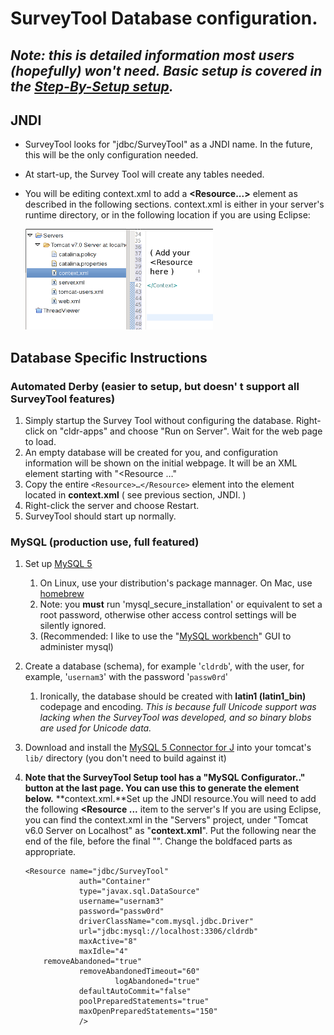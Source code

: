 # SurveyTool Database configuration.

## *Note: this is detailed information most users (hopefully) won't need. Basic setup is covered in the [Step-By-Setup setup](../../setup.md).*

## JNDI

*   SurveyTool looks for "jdbc/SurveyTool" as a JNDI name. In the future, this
    will be the only configuration needed.
*   At start-up, the Survey Tool will create any tables needed.
*   You will be editing context.xml to add a **<Resource...>** element as
    described in the following sections. context.xml is either in your server's
    runtime directory, or in the following location if you are using Eclipse:

    ![image](context.png)

## Database Specific Instructions

### Automated Derby (easier to setup, but doesn' t support all SurveyTool features)

1.  Simply startup the Survey Tool without configuring the database. Right-click
    on "cldr-apps" and choose "Run on Server". Wait for the web page to load.
2.  An empty database will be created for you, and configuration information
    will be shown on the initial webpage. It will be an XML element starting
    with "<Resource …"
3.  Copy the entire `<Resource>…</Resource>` element into the <Context> element
    located in **context.xml** ( see previous section, JNDI. )
4.  Right-click the server and choose Restart.
5.  SurveyTool should start up normally.

### MySQL (production use, full featured)

1.  Set up [MySQL 5](http://dev.mysql.com/downloads/mysql/)
    1.  On Linux, use your distribution's package mannager. On Mac, use
        [homebrew](http://brew.sh)
    2.  Note: you **must** run 'mysql_secure_installation' or equivalent to set
        a root password, otherwise other access control settings will be
        silently ignored.
    3.  (Recommended: I like to use the "[MySQL
        workbench](http://dev.mysql.com/downloads/tools/)" GUI to administer
        mysql)
2.  Create a database (schema), for example '`cldrdb`', with the user, for
    example, '`usernam3`' with the password '`passw0rd`'
    1.  Ironically, the database should be created with **latin1 (latin1_bin)**
        codepage and encoding. *This is because full Unicode support was lacking
        when the SurveyTool was developed, and so binary blobs are used for
        Unicode data.*
3.  Download and install the [MySQL 5 Connector for
    J](http://dev.mysql.com/downloads/connector/j/5.0.html) into your tomcat's
    `lib/` directory (you don't need to build against it)
4.  **Note that the SurveyTool Setup tool has a "MySQL Configurator.." button at the last page. You can use this to generate the <Resource> element below.**
    **context.xml.**Set up the JNDI resource.You will need to add the following **<Resource ...** item to the server's
    If you are using Eclipse, you can find the context.xml in the "Servers"
    project, under "Tomcat v6.0 Server on Localhost" as "**context.xml**".
    Put the following near the end of the file, before the final "</Context>".
    Change the boldfaced parts as appropriate.

    ```none
    <Resource name="jdbc/SurveyTool"
                auth="Container"
                type="javax.sql.DataSource"
                username="usernam3"
                password="passw0rd"
                driverClassName="com.mysql.jdbc.Driver"
                url="jdbc:mysql://localhost:3306/cldrdb"
                maxActive="8"
                maxIdle="4"
    	removeAbandoned="true"
                removeAbandonedTimeout="60"
                        logAbandoned="true"
    			defaultAutoCommit="false"
    			poolPreparedStatements="true"
    			maxOpenPreparedStatements="150"
    			/>
    ```

